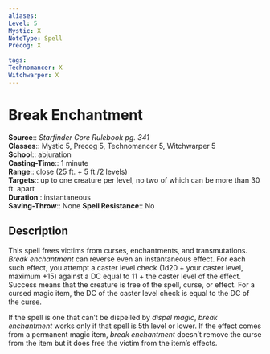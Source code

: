 ```yaml
---
aliases: 
Level: 5
Mystic: X
NoteType: Spell
Precog: X

tags: 
Technomancer: X
Witchwarper: X
---
```


# Break Enchantment

**Source**:: _Starfinder Core Rulebook pg. 341_  
**Classes**:: Mystic 5, Precog 5, Technomancer 5, Witchwarper 5  
**School**:: abjuration  
**Casting-Time**:: 1 minute  
**Range**:: close (25 ft. + 5 ft./2 levels)  
**Targets**:: up to one creature per level, no two of which can be more than 30 ft. apart  
**Duration**:: instantaneous  
**Saving-Throw**:: None
**Spell Resistance**:: No

## Description

This spell frees victims from curses, enchantments, and transmutations. _Break enchantment_ can reverse even an instantaneous effect. For each such effect, you attempt a caster level check (1d20 + your caster level, maximum +15) against a DC equal to 11 + the caster level of the effect. Success means that the creature is free of the spell, curse, or effect. For a cursed magic item, the DC of the caster level check is equal to the DC of the curse.

If the spell is one that can’t be dispelled by _dispel magic_, _break enchantment_ works only if that spell is 5th level or lower. If the effect comes from a permanent magic item, _break enchantment_ doesn’t remove the curse from the item but it does free the victim from the item’s effects.
